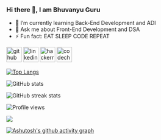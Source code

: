 ### Hi there 👋, I am Bhuvanyu Guru

- 🌱 I’m currently learning Back-End Development and ADI 
- 💬 Ask me about Front-End Development and DSA 
- ⚡ Fun fact: EAT SLEEP CODE REPEAT 


[<img src='https://cdn.jsdelivr.net/npm/simple-icons@3.0.1/icons/github.svg' alt='github' height='40'>](https://github.com/Bhuvanyu02)  [<img src='https://cdn.jsdelivr.net/npm/simple-icons@3.0.1/icons/linkedin.svg' alt='linkedin' height='40'>](https://www.linkedin.com/in/bhuvanyu02/)  [<img src='https://cdn.jsdelivr.net/npm/simple-icons@3.0.1/icons/hackerrank.svg' alt='hackerrank' height='40'>](https://www.hackerrank.com/bhuvanyu0162_be1)  [<img src='https://cdn.jsdelivr.net/npm/simple-icons@3.0.1/icons/codechef.svg' alt='codechef' height='40'>](https://www.codechef.com/users/bhuvanyuguru02)  

[![Top Langs](https://github-readme-stats.vercel.app/api/top-langs/?username=Bhuvanyu02)](https://github.com/anuraghazra/github-readme-stats)

![GitHub stats](https://github-readme-stats.vercel.app/api?username=Bhuvanyu02&show_icons=true&count_private=true)    

![GitHub streak stats](https://streak-stats.demolab.com/?user=Bhuvanyu02)  

![Profile views](https://gpvc.arturio.dev/Bhuvanyu02)  

![](https://quotes-github-readme.vercel.app/api?type=horizontal&theme=radical)

[![Ashutosh's github activity graph](https://github-readme-activity-graph.cyclic.app/graph?username=Bhuvanyu02&theme=react-dark)](https://github.com/ashutosh00710/github-readme-activity-graph)
